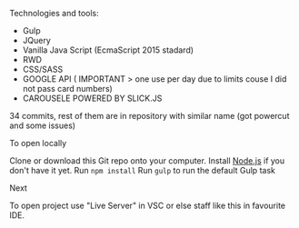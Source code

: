 Technologies and tools:
* Gulp
* JQuery
* Vanilla Java Script (EcmaScript 2015 stadard)
* RWD
* CSS/SASS
* GOOGLE API ( IMPORTANT > one use per day due to limits couse I did not pass card numbers)
* CAROUSELE POWERED BY SLICK.JS

34 commits, rest of them are in repository with similar name (got powercut and some issues)

To open locally

Clone or download this Git repo onto your computer.
Install [Node.js](https://nodejs.org/en/) if you don't have it yet.
Run `npm install`
Run `gulp` to run the default Gulp task

Next 

To open project use "Live Server" in VSC or else staff like this in favourite IDE.

 
